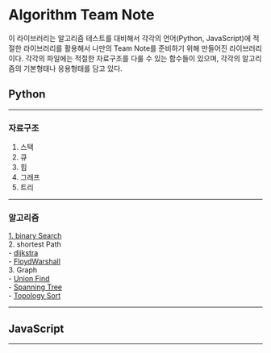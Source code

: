 # Algorithm Team Note

이 라이브러리는 알고리즘 테스트를 대비해서 각각의 언어(Python, JavaScript)에 적절한 라이브러리를 활용해서 나만의 Team Note를 준비하기 위해 만들어진 라이브러리이다.
각각의 파일에는 적절한 자료구조를 다룰 수 있는 함수들이 있으며, 각각의 알고리즘의 기본형태나 응용형태를 담고 있다.


## Python
-------------------
### 자료구조

1. 스택
2. 큐
3. 힙
4. 그래프
5. 트리

-------------------

### 알고리즘

[1. binary Search](Python/binary.py) <br>
2. shortest Path <br>
    - [dijkstra](Python/shortest_Path.py) <br>
    - [FloydWarshall](python/FloydWarshall.py) <br>
3. Graph <br>
    - [Union Find](Python/Union_Find.py) <br>
    - [Spanning Tree](Python/Spanning_Tree.py) <br>
    - [Topology Sort](Python/Topology_Sort.py) <br>

-------------
## JavaScript
-------------
